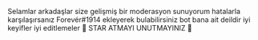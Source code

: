 Selamlar arkadaşlar size gelişmiş bir moderasyon sunuyorum hatalarla karşılaşırsanız Forevér#1914 ekleyerek bulabilirsiniz bot bana ait deildir iyi keyifler iyi editlemeler
🤙 STAR ATMAYI UNUTMAYINIZ 🥇
